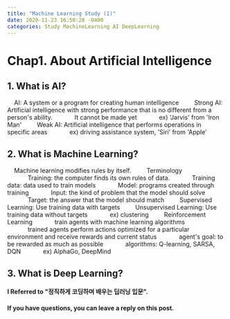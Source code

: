 ```yaml
---
title: "Machine Learning Study (1)"
date: 2020-11-23 16:50:28 -0400
categories: Study MachineLearning AI DeepLearning
---
```


# Chap1. About Artificial Intelligence
## 1. What is AI?
&nbsp;&nbsp;&nbsp;&nbsp;AI: A system or a program for creating human intelligence
&nbsp;&nbsp;&nbsp;&nbsp;&nbsp;&nbsp;&nbsp;&nbsp;Strong AI: Artificial intelligence with strong performance that is no different from a person's ability.
&nbsp;&nbsp;&nbsp;&nbsp;&nbsp;&nbsp;&nbsp;&nbsp;&nbsp;&nbsp;&nbsp;&nbsp;It cannot be made yet
&nbsp;&nbsp;&nbsp;&nbsp;&nbsp;&nbsp;&nbsp;&nbsp;&nbsp;&nbsp;&nbsp;&nbsp;ex) 'Jarvis' from 'Iron Man'
&nbsp;&nbsp;&nbsp;&nbsp;&nbsp;&nbsp;&nbsp;&nbsp;Weak AI: Artificial intelligence that performs operations in specific areas
&nbsp;&nbsp;&nbsp;&nbsp;&nbsp;&nbsp;&nbsp;&nbsp;&nbsp;&nbsp;&nbsp;&nbsp;ex) driving assistance system, 'Siri' from 'Apple'

## 2. What is Machine Learning?
&nbsp;&nbsp;&nbsp;&nbsp;Machine learning modifies rules by itself.
&nbsp;&nbsp;&nbsp;&nbsp;&nbsp;&nbsp;&nbsp;&nbsp;Terminology
&nbsp;&nbsp;&nbsp;&nbsp;&nbsp;&nbsp;&nbsp;&nbsp;&nbsp;&nbsp;&nbsp;&nbsp;Training: the computer finds its own rules of data.
&nbsp;&nbsp;&nbsp;&nbsp;&nbsp;&nbsp;&nbsp;&nbsp;&nbsp;&nbsp;&nbsp;&nbsp;Training data: data used to train models
&nbsp;&nbsp;&nbsp;&nbsp;&nbsp;&nbsp;&nbsp;&nbsp;&nbsp;&nbsp;&nbsp;&nbsp;Model: programs created through training
&nbsp;&nbsp;&nbsp;&nbsp;&nbsp;&nbsp;&nbsp;&nbsp;&nbsp;&nbsp;&nbsp;&nbsp;Input: the kind of problem that the model should solve
&nbsp;&nbsp;&nbsp;&nbsp;&nbsp;&nbsp;&nbsp;&nbsp;&nbsp;&nbsp;&nbsp;&nbsp;Target: the answer that the model should match
&nbsp;&nbsp;&nbsp;&nbsp;&nbsp;&nbsp;&nbsp;&nbsp;Supervised Learning: Use training data with targets
&nbsp;&nbsp;&nbsp;&nbsp;&nbsp;&nbsp;&nbsp;&nbsp;Unsupervised Learning: Use training data without targets
&nbsp;&nbsp;&nbsp;&nbsp;&nbsp;&nbsp;&nbsp;&nbsp;&nbsp;&nbsp;&nbsp;&nbsp;ex) clustering
&nbsp;&nbsp;&nbsp;&nbsp;&nbsp;&nbsp;&nbsp;&nbsp;Reinforcement Learning
&nbsp;&nbsp;&nbsp;&nbsp;&nbsp;&nbsp;&nbsp;&nbsp;&nbsp;&nbsp;&nbsp;&nbsp;train agents with machine learning algorithms
&nbsp;&nbsp;&nbsp;&nbsp;&nbsp;&nbsp;&nbsp;&nbsp;&nbsp;&nbsp;&nbsp;&nbsp;trained agents perform actions optimized for a particular environment and receive rewards and current status
&nbsp;&nbsp;&nbsp;&nbsp;&nbsp;&nbsp;&nbsp;&nbsp;&nbsp;&nbsp;&nbsp;&nbsp;agent's goal: to be rewarded as much as possible
&nbsp;&nbsp;&nbsp;&nbsp;&nbsp;&nbsp;&nbsp;&nbsp;&nbsp;&nbsp;&nbsp;&nbsp;algorithms: Q-learning, SARSA, DQN
&nbsp;&nbsp;&nbsp;&nbsp;&nbsp;&nbsp;&nbsp;&nbsp;&nbsp;&nbsp;&nbsp;&nbsp;ex) AlphaGo, DeepMind

## 3. What is Deep Learning?

<pic>

#### I Referred to "정직하게 코딩하며 배우는 딥러닝 입문".
#### If you have questions, you can leave a reply on this post.
